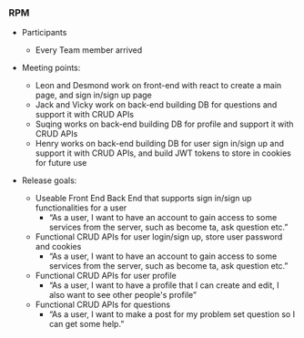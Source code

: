 ### RPM



- Participants
  - Every Team member arrived



- Meeting points:
  - Leon and Desmond work on front-end with react to create a main page, and sign in/sign up page
  - Jack and Vicky work on back-end building DB for questions and support it with CRUD APIs
  - Suqing works on back-end building DB for profile and support it with CRUD APIs
  - Henry works on back-end building DB for user sign in/sign up and support it with CRUD APIs, and build JWT tokens to store in cookies for future use
- Release goals:
  - Useable Front End Back End that supports sign in/sign up functionalities for a user
    - “As a user, I want to have an account to gain access to some services from the server, such as become ta, ask question etc.”
  - Functional CRUD APIs for user login/sign up, store user password and cookies
    - “As a user, I want to have an account to gain access to some services from the server, such as become ta, ask question etc.”
  - Functional CRUD APIs for user profile
    - “As a user, I want to have a profile that I can create and edit, I also want to see other people's profile”
  - Functional CRUD APIs for questions
    - “As a user, I want to make a post for my problem set question so I can get some help.”